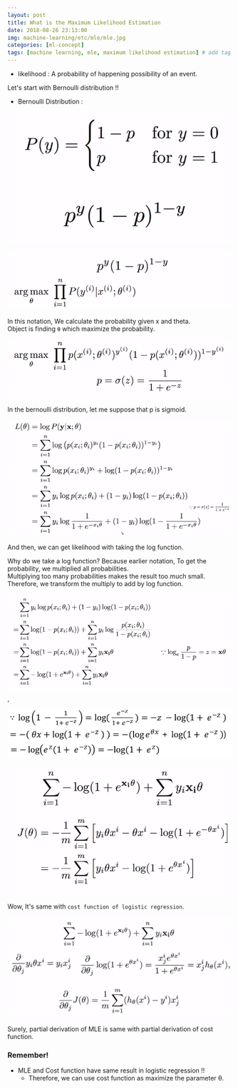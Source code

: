 ```yaml
---
layout: post
title: What is the Maximum Likelihood Estimation 
date: 2018-08-26 23:13:00
img: machine-learning/etc/mle/mle.jpg
categories: [ml-concept] 
tags: [machine learning, mle, maximum likelihood estimation] # add tag
---
```


+ likelihood : A probability of happening possibility of an event.

Let's start with Bernoulli distribution !!

+ Bernoulli Distribution :  

![1](../assets/img/machine-learning/etc/mle/1.PNG)

![2](../assets/img/machine-learning/etc/mle/2.png)

In this notation, We calculate the probability given x and theta. <br>
Object is finding `θ` which maximize the probability.

![3](../assets/img/machine-learning/etc/mle/3.png)

In the bernoulli distribution, let me suppose that p is sigmoid.

![4](../assets/img/machine-learning/etc/mle/4.PNG)

And then, we can get likelihood with taking the log function.

Why do we take a log function? Because earlier notation, To get the probability, we multiplied all probabilities. <br>
Multiplying too many probabilities makes the result too much small. Therefore, we transform the multiply to add by log function. <br>

![5](../assets/img/machine-learning/etc/mle/5.PNG), 

![6](../assets/img/machine-learning/etc/mle/6.png)

![7](../assets/img/machine-learning/etc/mle/7.PNG)

Wow, It's same with `cost function of logistic regression`.

![8](../assets/img/machine-learning/etc/mle/8.PNG)

Surely, partial derivation of MLE is same with partial derivation of cost function.

### Remember! <br>

+ MLE and Cost function have same result in logistic regression !!
    - Therefore, we can use cost function as maximize the parameter θ.